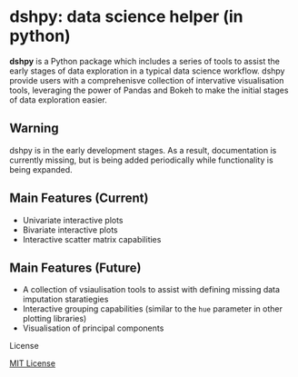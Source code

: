 # dshpy: **d**ata **s**cience **h**elper (in **py**thon)

**dshpy** is a Python package which includes a series of tools to assist the early stages of data exploration in a typical data science workflow. dshpy provide users with a comprehenisve collection of intervative visualisation tools, leveraging the power of Pandas and Bokeh to make the initial stages of data exploration easier.

## Warning

dshpy is in the early development stages. As a result, documentation is currently missing, but is being added periodically while functionality is being expanded.

## Main Features (Current)
* Univariate interactive plots 
* Bivariate interactive plots
* Interactive scatter matrix capabilities

## Main Features (Future)
* A collection of vsiaulisation tools to assist with defining missing data imputation staratiegies
* Interactive grouping capabilities (similar to the `hue` parameter in other plotting libraries)
* Visualisation of principal components 

License

[MIT License](https://opensource.org/licenses/MIT)

